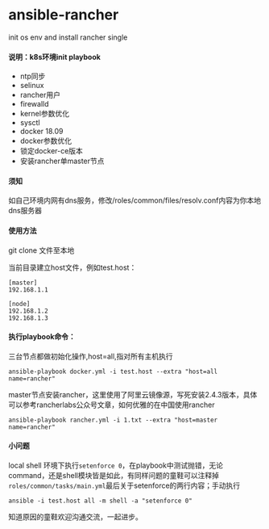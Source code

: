 # ansible-rancher
init os env and install rancher single
#### 说明：k8s环境init playbook
- ntp同步
- selinux
- rancher用户
- firewalld
- kernel参数优化
- sysctl
- docker 18.09
- docker参数优化
- 锁定docker-ce版本
- 安装rancher单master节点

#### 须知
如自己环境内网有dns服务，修改/roles/common/files/resolv.conf内容为你本地dns服务器

#### 使用方法

git clone 文件至本地

当前目录建立host文件，例如test.host：
```
[master]
192.168.1.1

[node]
192.168.1.2
192.168.1.3
```
#### 执行playbook命令：

三台节点都做初始化操作,host=all,指对所有主机执行
```
ansible-playbook docker.yml -i test.host --extra "host=all name=rancher"
```
master节点安装rancher，这里使用了阿里云镜像源，写死安装2.4.3版本，具体可以参考rancherlabs公众号文章，如何优雅的在中国使用rancher
```
ansible-playbook rancher.yml -i 1.txt --extra "host=master name=rancher"
```

#### 小问题
local shell 环境下执行`setenforce 0`，在playbook中测试抛错，无论command，还是shell模块皆是如此，有同样问题的童鞋可以注释掉`roles/common/tasks/main.yml`最后关于setenforce的两行内容；手动执行
```
ansible -i test.host all -m shell -a "setenforce 0"
```
知道原因的童鞋欢迎沟通交流，一起进步。
